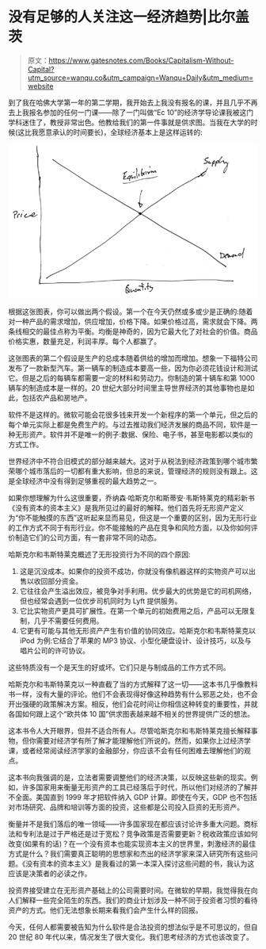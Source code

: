 # 没有足够的人关注这一经济趋势|比尔盖茨

> 原文：<https://www.gatesnotes.com/Books/Capitalism-Without-Capital?utm_source=wanqu.co&utm_campaign=Wanqu+Daily&utm_medium=website>

到了我在哈佛大学第一年的第二学期，我开始去上我没有报名的课，并且几乎不再去上我报名参加的任何一门课——除了一门叫做“Ec 10”的经济学导论课我被这门学科迷住了，教授非常出色。他教给我们的第一件事就是供求图。当我在大学的时候(这比我愿意承认的时间要长)，全球经济基本上是这样运转的:

![Capitalism Without Capital book review](img/c2f1b25922325d28b512ff9a853aa64a.png)

根据这张图表，你可以做出两个假设。第一个在今天仍然或多或少是正确的:随着对一种产品的需求增加，供应增加，价格下降。如果价格过高，需求就会下降。两条线相交的最佳点称为平衡。均衡是神奇的，因为它最大化了对社会的价值。商品价格实惠，数量充足，利润丰厚。每个人都赢了。

这张图表的第二个假设是生产的总成本随着供给的增加而增加。想象一下福特公司发布了一款新型汽车。第一辆车的制造成本要高一些，因为你必须花钱设计和测试它。但是之后的每辆车都需要一定的材料和劳动力。你制造的第十辆车和第 1000 辆车的制造成本是一样的。20 世纪大部分时间里主导世界经济的其他事物也是如此，包括农产品和房地产。

软件不是这样的。微软可能会花很多钱来开发一个新程序的第一个单元，但之后的每个单元实际上都是免费生产的。与过去推动我们经济发展的商品不同，软件是一种无形资产。软件并不是唯一的例子:数据、保险、电子书，甚至电影都以类似的方式工作。

世界经济中不符合旧模式的部分越来越大。这对于从税法到经济政策到哪个城市繁荣哪个城市落后的一切都有重大影响，但总的来说，管理经济的规则没有跟上。这是全球经济中没有得到足够重视的最大趋势之一。

如果你想理解为什么这很重要，乔纳森·哈斯克尔和斯蒂安·韦斯特莱克的精彩新书《没有资本的资本主义》是我所见过的最好的解释。他们首先将无形资产定义为“你不能触摸的东西”这听起来显而易见，但这是一个重要的区别，因为无形行业的工作方式不同于有形行业。你不能接触的产品在竞争和风险方面，以及你如何评价制造它们的公司方面，有一套非常不同的动态。

哈斯克尔和韦斯特莱克概述了无形投资行为不同的四个原因:

1.  这是沉没成本。如果你的投资不成功，你就没有像机器这样的实物资产可以出售以收回部分资金。
2.  它往往会产生溢出效应，被竞争对手利用。优步最大的优势是它的司机网络，但也经常会遇到一位优步司机同时为 Lyft 提供服务。
3.  它比实物资产更具可扩展性。在第一个单元的初始费用之后，产品可以无限复制，几乎不需要任何费用。
4.  它更有可能与其他无形资产产生有价值的协同效应。哈斯克尔和韦斯特莱克以 iPod 为例:它结合了苹果的 MP3 协议、小型化硬盘设计、设计技巧，以及与唱片公司的许可协议。

这些特质没有一个是天生的好或坏。它们只是与制成品的工作方式不同。

哈斯克尔和韦斯特莱克以一种直截了当的方式解释了这一切——这本书几乎像教科书一样，没有大量的评论。他们不会表现得好像这种趋势有什么邪恶之处，也不会开出强硬的政策解决方案。相反，他们会花时间让你相信这种转变的重要性，并就各国如何跟上这个“欧共体 10 国”供求图表越来越不相关的世界提供广泛的想法。

这本书令人大开眼界，但并不适合所有人。尽管哈斯克尔和韦斯特莱克擅长解释事物，但你需要对经济学有所了解才能理解他们所说的。然而，如果你上过经济学课，或者经常阅读经济学家的金融部分，你应该不会有任何困难去理解他们的观点。

这本书向我强调的是，立法者需要调整他们的经济决策，以反映这些新的现实。例如，许多国家用来衡量无形资产的工具已经落后于时代，所以他们对经济的了解并不全面。美国直到 1999 年才把软件纳入 GDP 计算。即使在今天，GDP 也不包括对市场研究、品牌和培训等方面的投资，这些都是公司投入巨资的无形资产。

衡量并不是我们落后的唯一领域——许多国家现在都应该讨论许多重大问题。商标法和专利法是过于严格还是过于宽松？竞争政策是否需要更新？税收政策应该如何改变(如果有的话)？在一个没有资本也能实现资本主义的世界里，刺激经济的最佳方式是什么？我们需要真正聪明的思想家和杰出的经济学家来深入研究所有这些问题。《没有资本的资本主义》是我看过的第一本深入探讨这些问题的书，我认为这应该是决策者的必读之作。

投资界接受建立在无形资产基础上的公司需要时间。在微软的早期，我觉得我在向人们解释一些完全陌生的东西。我们的商业计划涉及一种不同于投资者习惯的看待资产的方式。他们无法想象长期来看我们会产生什么样的回报。

今天，任何人都需要被告知为什么软件是合法投资的想法似乎是不可思议的，但自 20 世纪 80 年代以来，情况发生了很大变化。我们思考经济的方式也该改变了。
